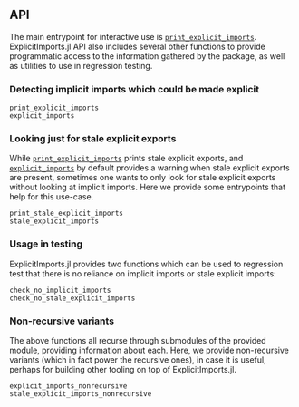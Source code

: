 ## API

The main entrypoint for interactive use is [`print_explicit_imports`](@ref). ExplicitImports.jl API also includes several other functions to provide programmatic access to the information gathered by the package, as well as utilities to use in regression testing.

### Detecting implicit imports which could be made explicit

```@docs
print_explicit_imports
explicit_imports
```

### Looking just for stale explicit exports

While [`print_explicit_imports`](@ref) prints stale explicit exports, and [`explicit_imports`](@ref) by default provides a warning when stale explicit exports are present, sometimes one wants to only look for stale explicit exports without looking at implicit imports. Here we provide some entrypoints that help for this use-case.

```@docs
print_stale_explicit_imports
stale_explicit_imports
```

### Usage in testing

ExplicitImports.jl provides two functions which can be used to regression test that there is no reliance on implicit imports or stale explicit imports:

```@docs
check_no_implicit_imports
check_no_stale_explicit_imports
```

### Non-recursive variants

The above functions all recurse through submodules of the provided module, providing information about each. Here, we provide non-recursive variants (which in fact power the recursive ones), in case it is useful, perhaps for building other tooling on top of ExplicitImports.jl.

```@docs
explicit_imports_nonrecursive
stale_explicit_imports_nonrecursive
```
